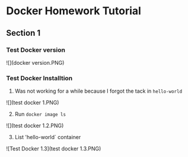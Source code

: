 # Docker Homework Tutorial

## Section 1

### Test Docker version

![](docker version.PNG)


### Test Docker Installtion

1. Was not working for a while because I forgot the tack  in  ``hello-world``

![](test docker 1.PNG)

2. Run `docker image ls`

![](test docker 1.2.PNG)

3. List 'hello-world` container

![Test Docker 1.3](test docker 1.3.PNG)



